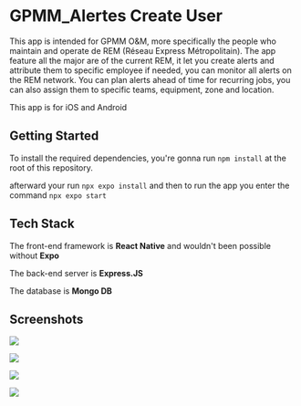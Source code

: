 # GPMM_Alertes Create User

This app is intended for GPMM O&M, more specifically the people who maintain and operate de REM (Réseau Express Métropolitain). The app feature all the major are of the current REM, it let you create alerts and attribute them to specific employee if needed, you can monitor all alerts on the REM network. You can plan alerts ahead of time for recurring jobs, you can also assign them to specific teams, equipment, zone and location.

This app is for iOS and Android

## Getting Started

To install the required dependencies, you're gonna run `npm install` at the root of this repository.

afterward your run `npx expo install` and then to run the app you enter the command `npx expo start`

## Tech Stack

The front-end framework is **React Native** and wouldn't been possible without **Expo**

The back-end server is **Express.JS**

The database is **Mongo DB**


## Screenshots

![](assets/GPMM_Android_003.png)

![](assets/GPMM_Android_001.png)

![](assets/GPMM_001.png)

![](assets/GPMM_007.png)